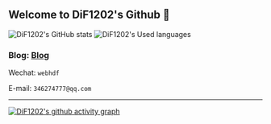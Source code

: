 ## Welcome to DiF1202's Github 👋
![DiF1202's GitHub stats](https://github-readme-stats.vercel.app/api?username=DiF1202&show_icons=true)
![DiF1202's Used languages](https://github-readme-stats.vercel.app/api/top-langs/?username=DiF1202&layout=compact&hide_border=true&langs_count=10) 
### Blog:  [Blog](https://blog.csdn.net/d346274777?spm=1000.2115.3001.5343)  

Wechat: `webhdf`

E-mail: `346274777@qq.com`




<!-- ![DiF1202's GitHub stats](https://github-readme-stats.vercel.app/api?username=DiF1202&count_private=true) -->

<hr>

[![DiF1202's github activity graph](https://activity-graph.herokuapp.com/graph?username=DiF1202&theme=react-dark)](https://github.com/ashutosh00710/github-readme-activity-graph)
